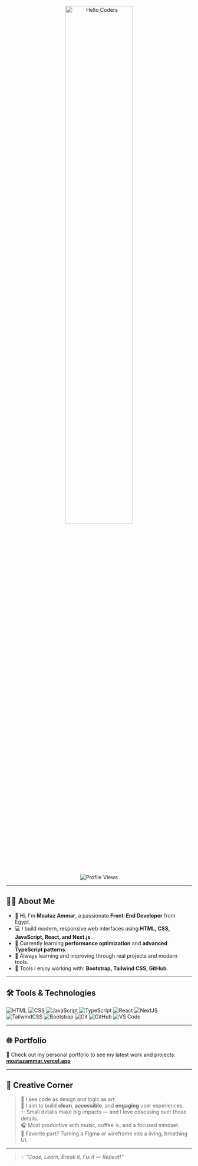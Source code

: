 <div align="center" width="50">

<img src="https://github.com/SP-XD/SP-XD/blob/main/images/hellocoders_rounded.gif?raw=true" alt="Hello Coders" width="60%"/> <br>

![Profile Views](https://komarev.com/ghpvc/?username=MoatazAmmar&style=flat&color=orange&label=PROFILE+VIEWS)

</div>

---

## 🙋‍♂️ About Me

- 👋 Hi, I'm **Moataz Ammar**, a passionate **Front-End Developer** from Egypt.
- 💻 I build modern, responsive web interfaces using **HTML, CSS, JavaScript, React, and Next.js**.
- 🚀 Currently learning **performance optimization** and **advanced TypeScript patterns**.
- 🧠 Always learning and improving through real projects and modern tools.
- 📍 Tools I enjoy working with: **Bootstrap, Tailwind CSS, GitHub**.

---

## 🛠️ Tools & Technologies

![HTML](https://img.shields.io/badge/HTML5-E34F26?style=flat&logo=html5&logoColor=white)
![CSS](https://img.shields.io/badge/CSS3-1572B6?style=flat&logo=css3&logoColor=white)
![JavaScript](https://img.shields.io/badge/JavaScript-F7DF1E?style=flat&logo=javascript&logoColor=black)
![TypeScript](https://img.shields.io/badge/TypeScript-007ACC?style=flat&logo=typescript&logoColor=white)
![React](https://img.shields.io/badge/React-20232A?style=flat&logo=react&logoColor=61DAFB)
![NextJS](https://img.shields.io/badge/Next.js-000000?style=flat&logo=next.js&logoColor=white)
![TailwindCSS](https://img.shields.io/badge/Tailwind_CSS-38B2AC?style=flat&logo=tailwind-css&logoColor=white)
![Bootstrap](https://img.shields.io/badge/Bootstrap-563D7C?style=flat&logo=bootstrap&logoColor=white)
![Git](https://img.shields.io/badge/GIT-E44C30?style=flat&logo=git&logoColor=white)
![GitHub](https://img.shields.io/badge/GitHub-181717?style=flat&logo=github&logoColor=white)
![VS Code](https://img.shields.io/badge/VSCode-007ACC?style=flat&logo=visual%20studio%20code&logoColor=white)

---

## 🌐 Portfolio

🔗 Check out my personal portfolio to see my latest work and projects:  
**[moatazammar.vercel.app](https://moataz-ammar-portfolio.vercel.app/)**

---

## 🎨 Creative Corner

> 🧩 I see code as design and logic as art.  
> 🎯 I aim to build **clean**, **accessible**, and **engaging** user experiences.  
> ✨ Small details make big impacts — and I love obsessing over those details.  
> 🎧 Most productive with music, coffee ☕, and a focused mindset.  
> 🚧 Favorite part? Turning a Figma or wireframe into a living, breathing UI.

---

> 💡 *"Code, Learn, Break it, Fix it — Repeat!"*
